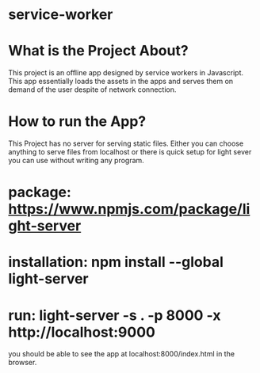 # service-worker

# What is the Project About?

This project is an offline app designed by service workers in Javascript. This app essentially loads the assets in the apps
and serves them on demand of the user despite of network connection.


# How to run the App?

This Project has no server for serving static files. Either you can choose anything to serve files from localhost
or there is quick setup for light sever you can use without writing any program.

# package: https://www.npmjs.com/package/light-server

# installation: npm install --global light-server

# run: light-server -s . -p 8000 -x http://localhost:9000

you should be able to see the app at localhost:8000/index.html in the browser.


